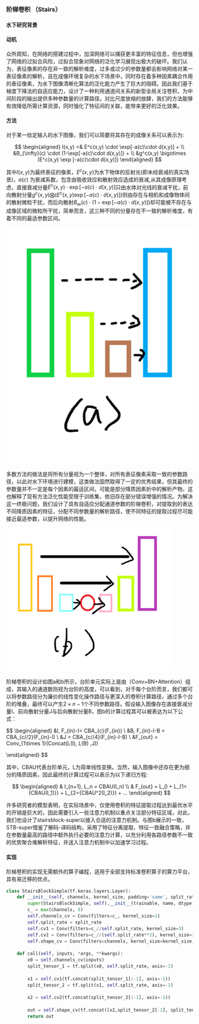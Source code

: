 ### 阶梯卷积 （Stairs）

#### 水下研究背景



#### 动机

众所周知，在网络的搭建过程中，加深网络可以捕获更丰富的特征信息，但也增强了网络的过拟合风险，过拟合现象对网络的泛化学习展现出极大的破坏。我们认为，表征像素的存在非一致的解析难度，过多或过少的参数量都会影响网络对某一表征像素的解析，且在成像环境复杂的水下场景中，同时存在着多种因素耦合作用的表征像素，为水下图像清晰化算法的泛化能力产生了巨大的阻碍。因此我们基于梯度下降法的自适应能力，设计了一种利用通道间关系的新型全局关注卷积，为中间阶段的输出提供多种参数量的计算路径。对比尺度放缩的放肆，我们的方法能够有效降低所需计算资源，同时强化了特征间的关联，能带来更好的泛化效果。

#### 方法

对于某一给定输入的水下图像，我们可以简要将其存在的成像关系可以表示为:

$$
\begin{aligned} 
I(x,y) =& E^c(x,y) \cdot \exp[-a(c)\cdot d(x,y)] + \\
&B_{\infty}(c) \cdot (1-\exp[-a(c)\cdot d(x,y)]) + \\
&g^c(x,y) \bigotimes (E^c(x,y) \exp [-a(c)\cdot d(x,y)])
\end{aligned}
$$

其中$I(x,y)$为最终表征的像素，$E^c(x,y)$为水下物体的反射光(即未经衰减的真实场景)，$a(c)$ 为衰减系数，包含由吸收效应和散射效应造成的衰减,从其成像原理考虑，直接衰减分量$E^c(x,y) \cdot \exp[-a(c)\cdot d(x,y)]$只由水体对光线的衰减干扰，前向散射分量$g^c(x,y) \bigotimes (E^c(x,y) \exp [-a(c)\cdot d(x,y)])$则由存在与相机和成像物体间的散射微粒干扰，而后向散射$B_{\infty}(c) \cdot (1-\exp[-a(c)\cdot d(x,y)])$却可能被不存在与成像区域的微粒所干扰，简单而言，这三种不同的分量存在不一致的解析难度，有着不同的最适参数区间。

![img](./a.png)

多数方法的做法是将所有分量视为一个整体，对所有表征像素采取一致的参数路径，以此对水下环境进行建模，这类做法固然取得了一定的优秀结果，但其最终的参数量并不一定是每个因素的最适区间，可能是部分降质因素折中的解析产物，这也解释了现有方法泛化性能受限于训练集、依旧存在部分错误增强的情况。为解决这一终极问题，我们设计了具有自适应分配通道参数的阶梯卷积，对提取到的表达不同降质因素的特征，分配不同参数量的解析路径，使不同特征的提取过程尽可能接近最适参数，以提升网络的性能。

![img](./b.png)

阶梯卷积的设计如图a和b所示，台阶单元实际上是由（Conv+BN+Attention）组成，其输入的通道数则视为台阶的高度，可以看到，对于每个台阶而言，我们都可以将参数路径分为廉价的线性变化操作路径与更深入的卷积计算路径，通过多个台阶的堆叠，最终可以产生$2 \times n-1$个不同参数路径。假设输入图像存在直接衰减分量I、前向散射分量J与后向散射分量B，图b的计算过程其可以被表达为以下公式：

$$
\begin{aligned}
&I, F_{in}-I= CBA_{c}(F_{in}) \\
&B, F_{in}-I-B = CBA_{c//2}(F_{in}-I) \\
&J = CBA_{c//4}(F_{in}-I-B) \\
&F_{out} = Conv_{1\times 1}(Concat(L(I), L(B) ,J))

\end{aligned}
$$

其中，CBAU代表台阶单元，L为简单线性变换。当然，输入图像中还存在更为细分的降质因素，因此最终的计算过程可以表示为以下递归方程:

$$
\begin{aligned}
& I_{n+1}, L_n = CBAU(I_n) \\
& F_{out} = L_0 + L_{1={CBAU(I_1)}} + L_{2={CBAU^2(I_2)}} + ...
\end{aligned}
$$

许多研究者的模型表明，在实际场景中，仅使用卷积的特征提取过程达到最优水平的开销是巨大的，因此需要引入一些注意力机制以重点关注部分特征区域，对此，我们也设计了stairsblock-super以接入合适的注意力机制。与图b展示的一致，STB-super借鉴了解码-译码结构，采用了特征分离提取、特征一致融合策略，并在参数量最高的路径中额外执行必要的注意力计算，以充分利用各路径参数不一致的优势聚合难解析特征，并送入注意力机制中以加速学习过程。

#### 实现
阶梯卷积的实现无需额外的算子编程，适用于全部支持标准卷积算子的算力平台，具有易迁移的优点。

```python
class StairsBlockSimple(tf.keras.layers.Layer):
    def __init__(self, channels, kernel_size, padding='same', split_rate=2, trainable=True, name=None, dtype=None, dynamic=False, **kwargs):
        super(StairsBlockSimple, self).__init__(trainable, name, dtype, dynamic, **kwargs)
        c_ = max(channels, 8)
        self.channels_cv = Conv(filters=c_, kernel_size=1)
        self.split_rate = split_rate
        self.cv1 = Conv(filters=c_//self.split_rate, kernel_size=3)
        self.cv2 = Conv(filters=c_//(self.split_rate**2), kernel_size=3)
        self.shape_cv = Conv(filters=channels, kernel_size=kernel_size, padding=padding)

    def call(self, inputs, *args, **kwargs):
        x0 = self.channels_cv(inputs)
        split_tensor_1 = tf.split(x0, self.split_rate, axis=-1)
        
        x1 = self.cv1(tf.concat(split_tensor_1[:-1], axis=-1))
        split_tensor_2 = tf.split(x1, self.split_rate, axis=-1)

        x2 = self.cv2(tf.concat(split_tensor_2[:-1], axis=-1))
    
        out = self.shape_cv(tf.concat([x2,split_tensor_2[-1], split_tensor_1[-1]], axis=-1))
        return out
```
